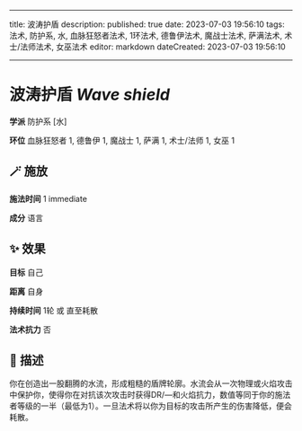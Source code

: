 
---
title: 波涛护盾
description: 
published: true
date: 2023-07-03 19:56:10
tags: 法术, 防护系, 水, 血脉狂怒者法术, 1环法术, 德鲁伊法术, 魔战士法术, 萨满法术, 术士/法师法术, 女巫法术
editor: markdown
dateCreated: 2023-07-03 19:56:10

---

# **波涛护盾** *Wave shield*

**学派** 防护系 \[水\] 

**环位** 血脉狂怒者 1, 德鲁伊 1, 魔战士 1, 萨满 1, 术士/法师 1, 女巫 1

## 🪄 施放

**施法时间** 1 immediate

**成分** 语言

## ✨ 效果 

**目标** 自己 

**距离** 自身  

**持续时间** 1轮 或 直至耗散 

**法术抗力** 否

## 📖 描述

你在创造出一股翻腾的水流，形成粗糙的盾牌轮廓。水流会从一次物理或火焰攻击中保护你，使得你在对抗该次攻击时获得DR/—和火焰抗力，数值等同于你的施法者等级的一半（最低为1）。一旦法术将以你为目标的攻击所产生的伤害降低，便会耗散。
    